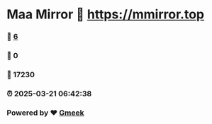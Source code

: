 # Maa Mirror :link: https://mmirror.top 
### :page_facing_up: [6](https://mmirror.top/tag.html) 
### :speech_balloon: 0 
### :hibiscus: 17230 
### :alarm_clock: 2025-03-21 06:42:38 
### Powered by :heart: [Gmeek](https://github.com/Meekdai/Gmeek)
